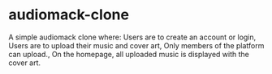 # audiomack-clone
A simple audiomack clone where: Users are to create an account or login,  Users are to upload their music and cover art, Only members of the platform can upload.,  On the homepage, all uploaded music is displayed with the cover art.
